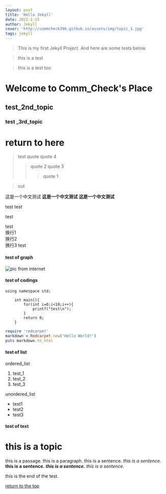 ```yaml
---
layout: post
title: 'Hello Jekyll'
date: 2022-1-15
author: Jekyll
cover: 'http://commcheck396.github.io/assets/img/topic_1.jpg'
tags: jekyll
---
```


>This is my first Jekyll Project. And here are some tests below.

>this is a test

>this is a test too


# Welcome to Comm_Check's Place
## test_2nd_topic
### test _3rd_topic

<h1 id='index'>return to here</h1>

>test quote
>quote 4
>>quote 2
>>quote 3
>>>quote 1

>out

这是一个中文测试
**这是一个中文测试**
**这是一个中文测试**

test
test  

test
  
test
<br/>换行1
<br/>换行2
<br/>换行3
test

#### test of graph

<!-- ![pic from local](.../_pics/test_1.jpg) -->

![pic from internet](http://commcheck396.github.io/assets/img/2022_1_19/pic1.jpg)

#### test of codings

```c++{.line-numbers}
using namespace std;

    int main(){
        for(int i=0;i<10;i++){
            printf("test\n");
        }
        return 0;
    }

```

```ruby
require 'redcarpet'
markdown = Redcarpet.new("Hello World!")
puts markdown.to_html
```

#### test of list

ordered_list
1. test_1
2. test_2
3. test_3

unordered_list
* test1
* test2
* test3

#### test of text

# this is a topic
this is a passage.
    this is a paragraph.
        this is a sentence.
        *this is a sentence.*
        **this is a sentence.**
        ***this is a sentence.***
        _this is a sentence._


this is the end of the test.


[return to the top](#index)